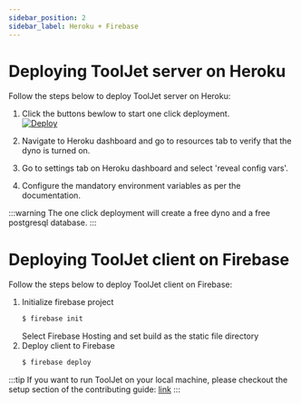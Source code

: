 ```yaml
---
sidebar_position: 2
sidebar_label: Heroku + Firebase
---
```


# Deploying ToolJet server on Heroku

Follow the steps below to deploy ToolJet server on Heroku:

1. Click the buttons bewlow to start one click deployment.  
[![Deploy](https://www.herokucdn.com/deploy/button.svg)](https://heroku.com/deploy?template=https://github.com/tooljet/tooljet/tree/main)

2. Navigate to Heroku dashboard and go to resources tab to verify that the dyno is turned on.
3. Go to settings tab on Heroku dashboard and select 'reveal config vars'.
4. Configure the mandatory environment variables as per the documentation.

:::warning
The one click deployment will create a free dyno and a free postgresql database.
:::

# Deploying ToolJet client on Firebase

Follow the steps below to deploy ToolJet client on Firebase:

1. Initialize firebase project
    ```bash
    $ firebase init 
    ```
    Select Firebase Hosting and set build as the static file directory
2. Deploy client to Firebase
    ```bash 
    $ firebase deploy
    ```
:::tip
If you want to run ToolJet on your local machine, please checkout the setup section of the contributing guide: [link](/docs/contributing-guide/setup/docker)
:::
